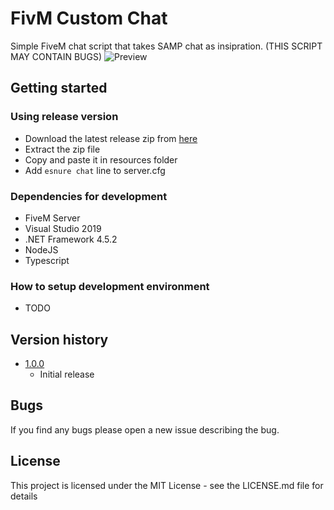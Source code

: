# FivM Custom Chat

Simple FiveM chat script that takes SAMP chat as insipration. (THIS SCRIPT MAY CONTAIN BUGS)
![Preview](https://github.com/AljazOblonsek/fivem-custom-chat/blob/main/preview.gif)

## Getting started

### Using release version

* Download the latest release zip from [here](https://github.com/AljazOblonsek/fivem-custom-chat/releases)
* Extract the zip file
* Copy and paste it in resources folder
* Add `esnure chat` line to server.cfg

### Dependencies for development

* FiveM Server
* Visual Studio 2019
* .NET Framework 4.5.2
* NodeJS
* Typescript

### How to setup development environment

* TODO

## Version history

* [1.0.0](https://github.com/AljazOblonsek/fivem-custom-chat/releases/tag/1.0.0)
    * Initial release

## Bugs

If you find any bugs please open a new issue describing the bug.

## License

This project is licensed under the MIT License - see the LICENSE.md file for details